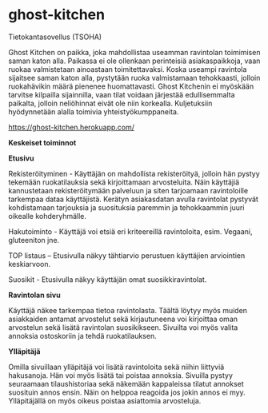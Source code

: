 # ghost-kitchen
Tietokantasovellus (TSOHA)

Ghost Kitchen on paikka, joka mahdollistaa useamman ravintolan toimimisen saman katon alla. Paikassa ei ole ollenkaan perinteisiä asiakaspaikkoja, vaan ruokaa valmistetaan ainoastaan toimitettavaksi. Koska useampi ravintola sijaitsee saman katon alla, pystytään ruoka valmistamaan tehokkaasti, jolloin ruokahävikin määrä pienenee huomattavasti.
Ghost Kitchenin ei myöskään tarvitse kilpailla sijainnilla, vaan tilat voidaan järjestää edullisemmalta paikalta, jolloin neliöhinnat eivät ole niin korkealla.
Kuljetuksiin hyödynnetään alalla toimivia yhteistyökumppaneita.

https://ghost-kitchen.herokuapp.com/

**Keskeiset toiminnot**

**Etusivu** 

Rekisteröityminen - Käyttäjän on mahdollista rekisteröityä, jolloin hän pystyy tekemään ruokatilauksia sekä kirjoittamaan arvosteluita. Näin käyttäjiä kannustetaan rekisteröitymään palveluun ja siten tarjoamaan ravintoloille tarkempaa dataa käyttäjistä. Kerätyn asiakasdatan avulla ravintolat pystyvät kohdistamaan tarjouksia ja suosituksia paremmin ja tehokkaammin juuri oikealle kohderyhmälle.

Hakutoiminto - Käyttäjä voi etsiä eri kriteereillä ravintoloita, esim. Vegaani, gluteeniton jne.

TOP listaus – Etusivulla näkyy tähtiarvio perustuen käyttäjien arviointien keskiarvoon.

Suosikit - Etusivulla näkyy käyttäjän omat suosikkiravintolat.

**Ravintolan sivu**

Käyttäjä näkee tarkempaa tietoa ravintolasta. Täältä löytyy myös muiden asiakkaiden antamat arvostelut sekä kirjautuneena voi kirjoittaa oman arvostelun sekä lisätä ravintolan suosikikseen. Sivuilta voi myös valita annoksia ostoskoriin ja tehdä ruokatilauksen.

**Ylläpitäjä**

Omilla sivuillaan ylläpitäjä voi lisätä ravintoloita sekä niihin liittyviä hakusanoja. Hän voi myös lisätä tai poistaa annoksia. Sivuilla pystyy seuraamaan tilaushistoriaa sekä näkemään kappaleissa tilatut annokset suosituin annos ensin. Näin on helppoa reagoida jos jokin annos ei myy. Ylläpitäjällä on myös oikeus poistaa asiattomia arvosteluja.
